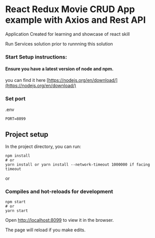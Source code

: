 # React Redux Movie CRUD App example with Axios and Rest API

Application Created for learning and showcase of react skill 

Run Services solution prior to runnning this solution

### Start Setup instructions:

#### Ensure you have a latest version of node and npm.

you can find it here [https://nodejs.org/en/download/](https://nodejs.org/en/download/)


### Set port
.env
```
PORT=8099
```

## Project setup

In the project directory, you can run:

```
npm install
# or
yarn install or yarn install --network-timeout 1000000 if facing timeout
```

or

### Compiles and hot-reloads for development

```
npm start
# or
yarn start
```

Open [http://localhost:8099](http://localhost:8099) to view it in the browser.

The page will reload if you make edits.
